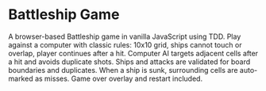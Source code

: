 # Battleship Game

A browser-based Battleship game in vanilla JavaScript using TDD. Play against a computer with classic rules: 10x10 grid, ships cannot touch or overlap, player continues after a hit. Computer AI targets adjacent cells after a hit and avoids duplicate shots. Ships and attacks are validated for board boundaries and duplicates. When a ship is sunk, surrounding cells are auto-marked as misses. Game over overlay and restart included.

